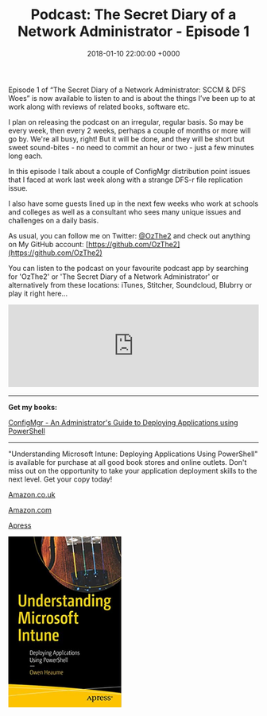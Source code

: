 ﻿---
layout: post
title:  "Podcast: The Secret Diary of a Network Administrator - Episode 1"
date:   2018-01-10 22:00:00 +0000
categories: Podcast
tags: [podcast, configmgr, powershell, dfs]
---

Episode 1 of “The Secret Diary of a Network Administrator: SCCM & DFS Woes” is now available to listen to and is about the things I’ve been up to at work along with reviews of related books, software etc.

I plan on releasing the podcast on an irregular, regular basis.  So may be every week, then every 2 weeks, perhaps a couple of months or more will go by.  We're all busy, right!  But it will be done, and they will be short but sweet sound-bites - no need to commit an hour or two - just a few minutes long each. 

In this episode I talk about a couple of ConfigMgr distribution point issues that I faced at work last week along with a strange DFS-r file replication issue.

I also have some guests lined up in the next few weeks who work at schools and colleges as well as a consultant who sees many unique issues and challenges on a daily basis.

As usual, you can follow me on Twitter: [@OzThe2](https://twitter.com/ozthe2) and check out anything on My GitHub account: [https://github.com/OzThe2](https://github.com/OzThe2)

You can listen to the podcast on your favourite podcast app by searching for 'OzThe2' or 'The Secret Diary of a Network Administrator' or alternatively from these locations: iTunes, Stitcher, Soundcloud, Blubrry or play it right here...

<iframe width="100%" height="166" scrolling="no" frameborder="no" allow="autoplay" src="https://w.soundcloud.com/player/?url=https%3A//api.soundcloud.com/tracks/378411674&color=%236e6e6e&auto_play=false&hide_related=false&show_comments=true&show_user=true&show_reposts=false&show_teaser=true"></iframe>

---

**Get my books:**

[ConfigMgr - An Administrator's Guide to Deploying Applications using PowerShell](https://leanpub.com/configmgr-DeployUsingPS)

---

"Understanding Microsoft Intune: Deploying Applications Using PowerShell" is available for purchase at all good book stores and online outlets. Don't miss out on the opportunity to take your application deployment skills to the next level. Get your copy today!

[Amazon.co.uk](https://www.amazon.co.uk/Understanding-Microsoft-Intune-Applications-PowerShell/dp/1484288491/ref=asc_df_1484288491/?tag=googshopuk-21&linkCode=df0&hvadid=606535180727&hvpos=&hvnetw=g&hvrand=12156935864725452536&hvpone=&hvptwo=&hvqmt=&hvdev=c&hvdvcmdl=&hvlocint=&hvlocphy=9045778&hvtargid=pla-1897625803371&psc=1&th=1&psc=1)

[Amazon.com](https://www.amazon.com/Understanding-Microsoft-Intune-Applications-PowerShell/dp/1484288491/ref=sr_1_1?crid=2K98Q1E7TIKLJ&keywords=understanding+intune&qid=1682103272&sprefix=understanding+intune%2Caps%2C157&sr=8-1)

[Apress](https://link.springer.com/book/10.1007/978-1-4842-8850-4?source=shoppingads&locale=en-gb&gclid=CjwKCAjw6IiiBhAOEiwALNqncSKm2i93L3ZU_g23RICE6TxylXFk6HPq6YS6HLgsqr_vtCFbzQJMORoCFXUQAvD_BwE)


![](/assets/images/Apress_Intune.png)